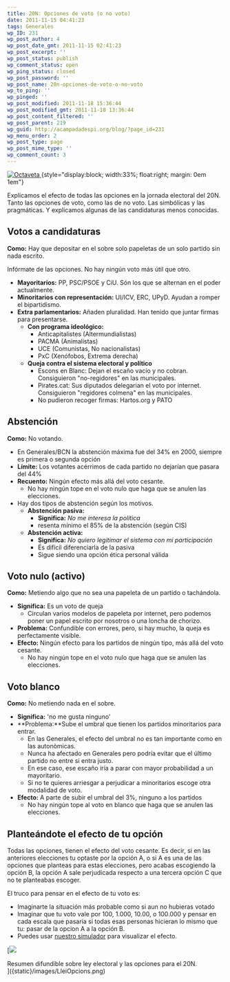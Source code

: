 ```yaml
---
title: 20N: Opciones de voto (o no voto)
date: 2011-11-15 04:41:23
tags: Generales
wp_ID: 231
wp_post_author: 4
wp_post_date_gmt: 2011-11-15 02:41:23
wp_post_excerpt: ''
wp_post_status: publish
wp_comment_status: open
wp_ping_status: closed
wp_post_password: ''
wp_post_name: 20n-opciones-de-voto-o-no-voto
wp_to_ping: ''
wp_pinged: ''
wp_post_modified: 2011-11-18 15:36:44
wp_post_modified_gmt: 2011-11-18 13:36:44
wp_post_content_filtered: ''
wp_post_parent: 219
wp_guid: http://acampadadespi.org/blog/?page_id=231
wp_menu_order: 2
wp_post_type: page
wp_post_mime_type: ''
wp_comment_count: 3
---
```


[![Octaveta]({static}/images/LleiOpcions.png)
]({static}/images/LleiOpcions.png)
{style="display:block; width:33%; float:right; margin: 0em 1em"}

Explicamos el efecto de todas las opciones en la jornada electoral del 20N.
Tanto las opciones de voto, como las de no voto.
Las simbólicas y las pragmáticas.
Y explicamos algunas de las candidaturas menos conocidas.

<!-- PELICAN_END_SUMMARY -->

## Votos a candidaturas

**Como:** Hay que depositar en el sobre solo papeletas de un solo partido sin nada escrito.

Infórmate de las opciones. No hay ningún voto más útil que otro.

- **Mayoritarios:**  PP, PSC/PSOE y CiU. Són los que se alternan en el poder actualmente.
- **Minoritarios con representación:**  UI/ICV, ERC, UPyD. Ayudan a romper el bipartidismo.
- **Extra parlamentarios:** Añaden pluralidad. Han tenido que juntar firmas para presentarse.
  - **Con programa ideológico:**
	- Anticapitalistes (Altermundialistas)
	- PACMA (Animalistas)
	- UCE (Comunistas, No nacionalistas)
	- PxC (Xenófobos, Extrema derecha)
  - **Queja contra el sistema electoral y político**
    - Escons en Blanc: Dejan el escaño vacío y no cobran. Consiguieron "no-regidores" en las municipales.
    - Pirates.cat: Sus diputados delegarian el voto por internet. Consiguieron "regidores colmena" en las municipales.
    - No pudieron recoger firmas: Hartos.org y PATO

## Abstención

**Como:** No votando.

- En Generales/BCN la abstención máxima fue del 34% en 2000, siempre es primera o segunda opción
- **Límite:** Los votantes acérrimos de cada partido no dejarían que pasara del 44%
- **Recuento:** Ningún efecto más allá del voto cesante.
    - No hay ningún tope en el voto nulo que haga que se anulen las elecciones.
- Hay dos tipos de abstención según los motivos.
    - **Abstención pasiva:**
        - **Significa:** _No me interesa la política_
        - resenta mínimo el 85% de la abstención (según CIS)
    - **Abstención activa:**
        - **Significa:** _No quiero legitimar el sistema con mi participación_
        - És difícil diferenciarla de la pasiva
        - Sigue siendo una opción ética personal válida

## Voto nulo (activo)

**Como:** Metiendo algo que no sea una papeleta de un partido o tachándola.

- **Significa:** Es un voto de queja
    - Circulan varios modelos de papeleta por internet, pero podemos poner un papel escrito por nosotros o una loncha de chorizo.
- **Problema:** Confundible con errores, pero, si hay mucho, la queja es perfectamente visible.
- **Efecto:** Ningún efecto para los partidos de ningún tipo, más allá del voto cesante.
    - No hay ningún tope en el voto nulo que haga que se anulen las elecciones.

## Voto blanco

**Como:** No metiendo nada en el sobre.

- **Significa:** 'no me gusta ninguno'
- **Problema:**Sube el umbral que tienen los partidos minoritarios para entrar.
    - En las Generales, el efecto del umbral no es tan importante como en las autonòmicas.
    - Nunca ha afectado en Generales pero podría evitar que el último partido no entre si entra justo.
    - En ese caso, ese escaño iría a parar con mayor probabilidad a un mayoritario.
    - Si no te quieres arriesgar a perjudicar a minoritarios escoge otra modalidad de voto.
- **Efecto:** A parte de subir el umbral del 3%, ninguno a los partidos
    - No hay ningún tope al voto en blanco que haga que se anulen las elecciones.

## Planteándote el efecto de tu opción

Todas las opciones, tienen el efecto del voto cesante. Es decir, si en las anteriores elecciones tu optaste por la opción A, o si A es una de las opciones que planteas para estas elecciones, pero acabas escogiendo la opción B, la opción A sale perjudicada respecto a una tercera opción C que no te planteabas escoger.

El truco para pensar en el efecto de tu voto es:

- Imaginarte la situación más probable como si aun no hubieras votado
- Imaginar que tu voto vale por 100, 1.000, 10.00, o 100.000 y pensar en cada escala que pasaría si todas esas personas hicieran lo mismo que tu: pasar de la opcion A a la opción B.
- Puedes usar [nuestro simulador]({filename}/pages/envote.md) para visualizar el efecto.


[![]({static}/images/LleiOpcions.png)
<div class='caption'>
Resumen difundible sobre ley electoral  y las opciones para el 20N.
</div>
]({static}/images/LleiOpcions.png)
